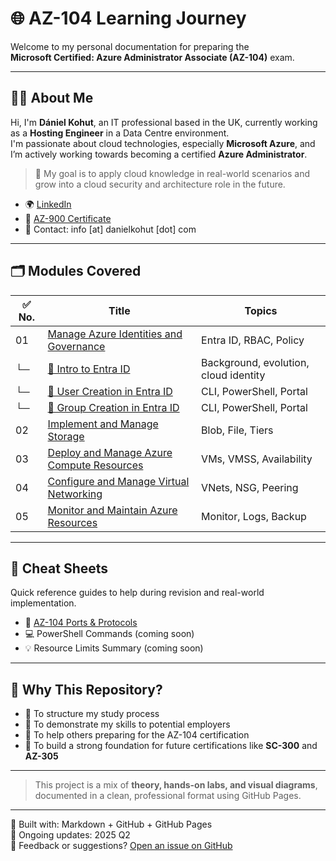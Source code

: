 # 🌐 AZ-104 Learning Journey

Welcome to my personal documentation for preparing the  
**Microsoft Certified: Azure Administrator Associate (AZ-104)** exam.

---

## 🙋‍♂️ About Me

Hi, I'm **Dániel Kohut**, an IT professional based in the UK, currently working as a **Hosting Engineer** in a Data Centre environment.  
I'm passionate about cloud technologies, especially **Microsoft Azure**, and I’m actively working towards becoming a certified **Azure Administrator**.

> 📌 My goal is to apply cloud knowledge in real-world scenarios and grow into a cloud security and architecture role in the future.

- 🌍 [LinkedIn](https://www.linkedin.com/in/daniel-kohut)
- 📜 [AZ-900 Certificate](https://learn.microsoft.com/en-gb/users/danielkohut-6824/credentials/3c2c56cb96b4107e)
- 💼 Contact: info [at] danielkohut [dot] com

---

## 🗂️ Modules Covered

| ✅ No. | Title | Topics |
|--------|-------|--------|
| 01 | [Manage Azure Identities and Governance](01_identity.md) | Entra ID, RBAC, Policy |
| └─ | [🧾 Intro to Entra ID](entra-id-introduction.md) | Background, evolution, cloud identity |
| └─ | [👤 User Creation in Entra ID](user-creation.md) | CLI, PowerShell, Portal |
| └─ | [🏢 Group Creation in Entra ID](01_03_group_creation.md) | CLI, PowerShell, Portal |
| 02 | [Implement and Manage Storage](02_storage.md) | Blob, File, Tiers |
| 03 | [Deploy and Manage Azure Compute Resources](03_compute.md) | VMs, VMSS, Availability |
| 04 | [Configure and Manage Virtual Networking](04_networking.md) | VNets, NSG, Peering |
| 05 | [Monitor and Maintain Azure Resources](05_monitoring.md) | Monitor, Logs, Backup |

---

## 🧠 Cheat Sheets

Quick reference guides to help during revision and real-world implementation.

- 📄 [AZ-104 Ports & Protocols](cheat-sheet.md)
- 💻 PowerShell Commands (coming soon)
- 💡 Resource Limits Summary (coming soon)

---

## 🧪 Why This Repository?

- 🔹 To structure my study process
- 🔹 To demonstrate my skills to potential employers
- 🔹 To help others preparing for the AZ-104 certification
- 🔹 To build a strong foundation for future certifications like **SC-300** and **AZ-305**

---

> This project is a mix of **theory, hands-on labs, and visual diagrams**, documented in a clean, professional format using GitHub Pages.

---

🧰 Built with: Markdown + GitHub + GitHub Pages  
📆 Ongoing updates: 2025 Q2  
💬 Feedback or suggestions? [Open an issue on GitHub](https://github.com/DanielKohut/az-104-learning-journey/issues)
